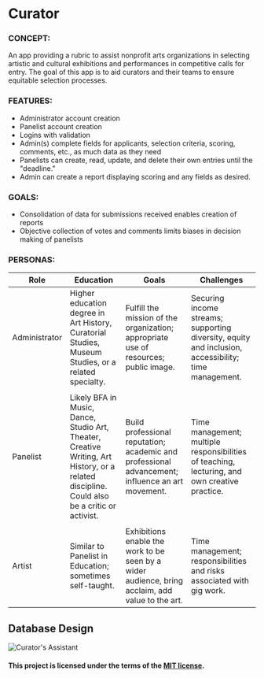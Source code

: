 # Curator

### CONCEPT:

An app providing a rubric to assist nonprofit arts organizations in selecting artistic and cultural exhibitions and performances in competitive calls for entry. The goal of this app is to aid curators and their teams to ensure equitable selection processes.

### FEATURES:

- Administrator account creation
- Panelist account creation
- Logins with validation
- Admin(s) complete fields for applicants, selection criteria, scoring, comments, etc., as much data as they need
- Panelists can create, read, update, and delete their own entries until the "deadline."
- Admin can create a report displaying scoring and any fields as desired.

### GOALS: 

- Consolidation of data for submissions received enables creation of reports
- Objective collection of votes and comments limits biases in decision making of panelists

### PERSONAS:

| Role | Education | Goals | Challenges |
| --- | ------ | -------- | ----------- | 
| Administrator | Higher education degree in Art History, Curatorial Studies, Museum Studies, or a related specialty. |  Fulfill the mission of the organization; appropriate use of resources; public image. | Securing income streams; supporting diversity, equity and inclusion, accessibility; time management. |
|    |       |       |      |  
| Panelist | Likely BFA in Music, Dance, Studio Art, Theater, Creative Writing, Art History, or a related discipline. Could also be a critic or activist. | Build professional reputation; academic and professional advancement; influence an art movement. | Time management; multiple responsibilities of teaching, lecturing, and own creative practice. |
|    |       |       |      | 
| Artist | Similar to Panelist in Education; sometimes self-taught. | Exhibitions enable the work to be seen by a wider audience, bring acclaim, add value to the art. | Time management; responsibilities and risks associated with gig work. | 

## Database Design


![Curator's Assistant](https://user-images.githubusercontent.com/11914762/162630361-e14fd23a-f2f3-4180-97ac-7c5007f7594f.png)






#### This project is licensed under the terms of the [MIT license](https://choosealicense.com/licenses/mit/#).
